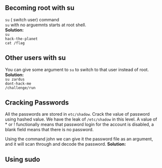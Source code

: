 ## Becoming root with su 
`su` ( switch user) command <br>
`su` with no arguemnts starts at root shell.<br>
**Solution:** <br>
`su`<br>
`hack-the-planet`<br>
`cat /flag` <br>
## Other users with su
You can give some argument to `su` to switch to that user instead of root. <br>
**Solution:** <br>
`su zardus`<br>
`dont-hack-me`<br>
`/challenge/run`<br>
## Cracking Passwords 
All the passwords are stored in `etc/shadow`. Crack the value of password using hashed value. We have the leak of `/etc/shadow` in this level. 
A value of * or ! functionally means that password login for the account is disabled, a blank field means that there is no password.

Using the command john we can give it the password file as an argument, and it will scan through and decode the password.
**Solution:** <br>

## Using sudo 


